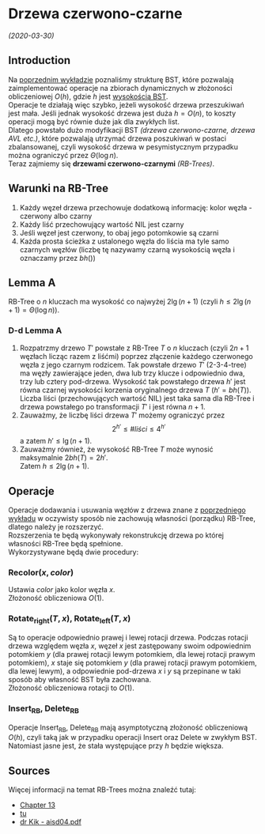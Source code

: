 # Drzewa czerwono-czarne
*(2020-03-30)*

## Introduction
Na [poprzednim wykładzie](../2020-03-25/binary-search-tree.md) poznaliśmy strukturę BST, które pozwalają zaimplementować operacje na zbiorach dynamicznych w złożoności obliczeniowej $O(h)$, gdzie $h$ jest [wysokością BST](../2020-03-25/binary-search-tree.md#wysokość-bst).\
Operacje te działają więc szybko, jeżeli wysokość drzewa przeszukiwań jest mała. Jeśli jednak wysokość drzewa jest duża $h = O(n)$, to koszty operacji mogą być równie duże jak dla zwykłych list.\
Dlatego powstało dużo modyfikacji BST *(drzewa czerwono-czarne, drzewa AVL etc.)*, które pozwalają utrzymać drzewa poszukiwań w postaci zbalansowanej, czyli wysokość drzewa w pesymistycznym przypadku można ograniczyć przez $\Theta(\log n)$.\
Teraz zajmiemy się **drzewami czerwono-czarnymi** *(RB-Trees)*.

## Warunki na RB-Tree
1. Każdy węzeł drzewa przechowuje dodatkową informację: kolor węzła - czerwony albo czarny
2. Każdy liść przechowujący wartość $\mathrm{NIL}$ jest czarny
3. Jeśli węzeł jest czerwony, to obaj jego potomkowie są czarni
4. Każda prosta ścieżka z ustalonego węzła do liścia ma tyle samo czarnych węzłów (liczbę tę nazywamy czarną wysokością węzła i oznaczamy przez $bh()$)

## Lemma A
RB-Tree o $n$ kluczach ma wysokość co najwyżej $2\lg(n+1)$ (czyli $h \le 2\lg(n+1) = \Theta(\log n)$).

### D-d Lemma A

1. Rozpatrzmy drzewo $T'$ powstałe z RB-Tree $T$ o $n$ kluczach (czyli $2n+1$ węzłach licząc razem z liśćmi) poprzez złączenie każdego czerwonego węzła z jego czarnym rodzicem. Tak powstałe drzewo $T'$ (2-3-4-tree) ma węzły zawierające jeden, dwa lub trzy klucze i odpowiednio dwa, trzy lub cztery pod-drzewa. Wysokość tak powstałego drzewa $h'$ jest równa czarnej wysokości korzenia oryginalnego drzewa $T$ $(h' = bh(T))$.\
Liczba liści (przechowujących wartość $\mathrm{NIL}$) jest taka sama dla RB-Tree i drzewa powstałego po transformacji $T'$ i jest równa $n+1$.
2. Zauważmy, że liczbę liści drzewa $T'$ możemy ograniczyć przez
    $$
    2^{h'} \le \#liści \le 4^{h'}
    $$
    a zatem $h' \le \lg(n+1)$.
3. Zauważmy również, że wysokość RB-Tree $T$ może wynosić maksymalnie $2bh(T) = 2h'$.\
Zatem $h \le 2\lg(n+1)$.

## Operacje

Operacje dodawania i usuwania węzłów z drzewa znane z [poprzedniego wykładu](../2020-03-25/binary-search-tree.md) w oczywisty sposób nie zachowują własności (porządku) RB-Tree, dlatego należy je rozszerzyć.\
Rozszerzenia te będą wykonywały rekonstrukcję drzewa po której własności RB-Tree będą spełnione.\
Wykorzystywane będą dwie procedury:

### $\mathrm{Recolor}(x, color)$
Ustawia $color$ jako kolor węzła $x$.\
Złożoność obliczeniowa $O(1)$.

### $\mathrm{Rotate_{right}}(T,x)$, $\mathrm{Rotate_{left}}(T,x)$
Są to operacje odpowiednio prawej i lewej rotacji drzewa. Podczas rotacji drzewa względem węzła $x$, węzeł $x$ jest zastępowany swoim odpowiednim potomkiem $y$ (dla prawej rotacji lewym potomkiem, dla lewej rotacji prawym potomkiem), $x$ staje się potomkiem $y$ (dla prawej rotacji prawym potomkiem, dla lewej lewym), a odpowiednie pod-drzewa $x$ i $y$ są przepinane w taki sposób aby własność BST była zachowana.\
Złożoność obliczeniowa rotacji to $O(1)$.

### $\mathrm{Insert_{RB}}$, $\mathrm{Delete_{RB}}$
Operacje $\mathrm{Insert_{RB}}$, $\mathrm{Delete_{RB}}$ mają asymptotyczną złożoność obliczeniową $O(h)$, czyli taką jak w przypadku operacji $\mathrm{Insert}$ oraz $\mathrm{Delete}$ w zwykłym BST.\
Natomiast jasne jest, że stała występujące przy $h$ będzie większa.

## Sources

Więcej informacji na temat RB-Trees można znaleźć tutaj:
- [Chapter 13](https://web.ist.utl.pt/~fabio.ferreira/material/asa/clrs.pdf)
- [tu](https://algs4.cs.princeton.edu/33balanced/)
- [dr Kik - aisd04.pdf](https://drive.google.com/drive/folders/0B83LMR1NBoUXLXdYZ2hsNFBqTTA)

